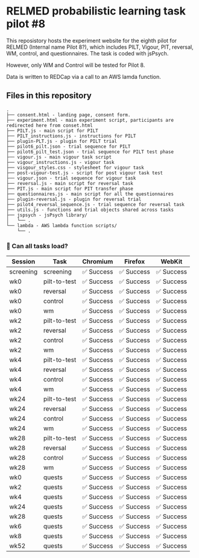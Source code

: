 # RELMED probabilistic learning task pilot #8
This reposistory hosts the experiment website for the eighth pilot for RELMED (Internal name Pilot 8?), which includes PILT, Vigour, PIT, reversal, WM, control, and questionnaires. The task is coded with jsPsych.

However, only WM and Control will be tested for Pilot 8.

Data is written to REDCap via a call to an AWS lamda function.

## Files in this repository
```
.
├── consent.html - landing page, consent form.
├── experiment.html - main experiment script, participants are redirected here from conset.html
├── PILT.js - main script for PILT
├── PILT_instructions.js - instructions for PILT
├── plugin-PLT.js - plugin for PILT trial
├── pilot6_pilt.json - trial sequence for PILT
├── pilot6_pilt_test.json - trial sequence for PILT test phase
├── vigour.js - main vigour task script
├── vigour_instructions.js - vigour task 
├── visgour_styles.css - stylesheet for vigour task
├── post-vigour-test.js - script for post vigour task test
├── vigour.json - trial sequence for vigour task
├── reversal.js - main script for reversal task
├── PIT.js - main script for PIT transfer phase
├── questionnaires.js - main script for all the questionnaires
├── plugin-reversal.js - plugin for reversal trial
├── pilot4_reversal_sequence.js - trial sequence for reversal task
├── utils.js - functions and trial objects shared across tasks
├── jspsych - jsPsych library/
│   └── .
└── lambda - AWS lambda function scripts/
    └── .
```


<!-- LOADING-TEST-RESULTS -->

### 🧪 Can all tasks load?

| Session | Task | Chromium | Firefox | WebKit |
|---------|------|----------|---------|--------|
| screening | screening | ✅ Success | ✅ Success | ✅ Success |
| wk0 | pilt-to-test | ✅ Success | ✅ Success | ✅ Success |
| wk0 | reversal | ✅ Success | ✅ Success | ✅ Success |
| wk0 | control | ✅ Success | ✅ Success | ✅ Success |
| wk0 | wm | ✅ Success | ✅ Success | ✅ Success |
| wk2 | pilt-to-test | ✅ Success | ✅ Success | ✅ Success |
| wk2 | reversal | ✅ Success | ✅ Success | ✅ Success |
| wk2 | control | ✅ Success | ✅ Success | ✅ Success |
| wk2 | wm | ✅ Success | ✅ Success | ✅ Success |
| wk4 | pilt-to-test | ✅ Success | ✅ Success | ✅ Success |
| wk4 | reversal | ✅ Success | ✅ Success | ✅ Success |
| wk4 | control | ✅ Success | ✅ Success | ✅ Success |
| wk4 | wm | ✅ Success | ✅ Success | ✅ Success |
| wk24 | pilt-to-test | ✅ Success | ✅ Success | ✅ Success |
| wk24 | reversal | ✅ Success | ✅ Success | ✅ Success |
| wk24 | control | ✅ Success | ✅ Success | ✅ Success |
| wk24 | wm | ✅ Success | ✅ Success | ✅ Success |
| wk28 | pilt-to-test | ✅ Success | ✅ Success | ✅ Success |
| wk28 | reversal | ✅ Success | ✅ Success | ✅ Success |
| wk28 | control | ✅ Success | ✅ Success | ✅ Success |
| wk28 | wm | ✅ Success | ✅ Success | ✅ Success |
| wk0 | quests | ✅ Success | ✅ Success | ✅ Success |
| wk2 | quests | ✅ Success | ✅ Success | ✅ Success |
| wk4 | quests | ✅ Success | ✅ Success | ✅ Success |
| wk24 | quests | ✅ Success | ✅ Success | ✅ Success |
| wk28 | quests | ✅ Success | ✅ Success | ✅ Success |
| wk6 | quests | ✅ Success | ✅ Success | ✅ Success |
| wk8 | quests | ✅ Success | ✅ Success | ✅ Success |
| wk52 | quests | ✅ Success | ✅ Success | ✅ Success |

<!-- LOADING-TEST-RESULTS -->